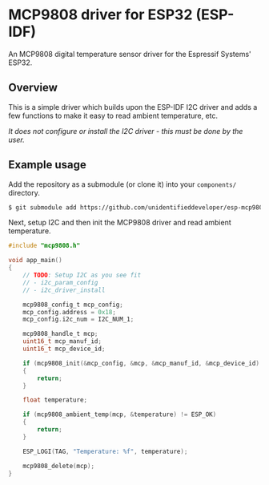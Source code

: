 # MCP9808 driver for ESP32 (ESP-IDF)

An MCP9808 digital temperature sensor driver for the Espressif Systems' ESP32.

## Overview

This is a simple driver which builds upon the ESP-IDF I2C driver and adds a few
functions to make it easy to read ambient temperature, etc.

*It does not configure or install the I2C driver - this must be done by the user.*

## Example usage

Add the repository as a submodule (or clone it) into your `components/` directory.

```sh
$ git submodule add https://github.com/unidentifieddeveloper/esp-mcp9808 components/mcp9808
```

Next, setup I2C and then init the MCP9808 driver and read ambient temperature.

```c
#include "mcp9808.h"

void app_main()
{
    // TODO: Setup I2C as you see fit
    // - i2c_param_config
    // - i2c_driver_install

    mcp9808_config_t mcp_config;
    mcp_config.address = 0x18;
    mcp_config.i2c_num = I2C_NUM_1;

    mcp9808_handle_t mcp;
    uint16_t mcp_manuf_id;
    uint16_t mcp_device_id;

    if (mcp9808_init(&mcp_config, &mcp, &mcp_manuf_id, &mcp_device_id) != ESP_OK)
    {
        return;
    }

    float temperature;

    if (mcp9808_ambient_temp(mcp, &temperature) != ESP_OK)
    {
        return;
    }

    ESP_LOGI(TAG, "Temperature: %f", temperature);

    mcp9808_delete(mcp);
}
```
